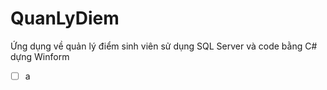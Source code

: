# QuanLyDiem
Ứng dụng về quản lý điểm sinh viên sử dụng SQL Server và code bằng C# dựng Winform
- [ ] a
